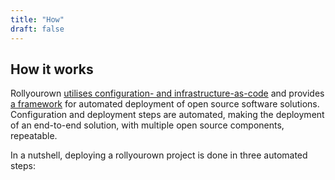 ```yaml
---
title: "How"
draft: false
---
```

<!--
SPDX-FileCopyrightText: 2022 Wilfred Nicoll <xyzroller@rollyourown.xyz>
SPDX-License-Identifier: CC-BY-SA-4.0
-->

## How it works

Rollyourown [utilises configuration- and infrastructure-as-code](/rollyourown/how_to_use/deploy/#introduction) and provides [a framework](/collaborate/project_and_module_development/general_architecture/) for automated deployment of open source software solutions. Configuration and deployment steps are automated, making the deployment of an end-to-end solution, with multiple open source components, repeatable.

In a nutshell, deploying a rollyourown project is done in three automated steps:
